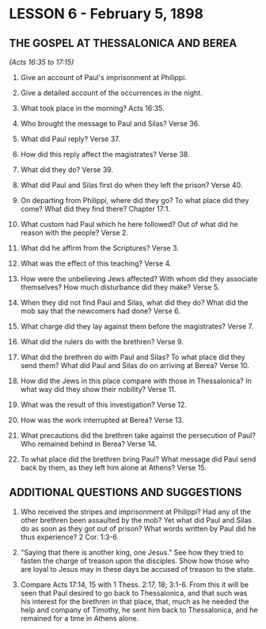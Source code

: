 # LESSON 6 - February 5, 1898

## THE GOSPEL AT THESSALONICA AND BEREA
*(Acts 16:35 to 17:15)*

1. Give an account of Paul's imprisonment at Philippi.

2. Give a detailed account of the occurrences in the night.

3. What took place in the morning? Acts 16:35.

4. Who brought the message to Paul and Silas? Verse 36.

5. What did Paul reply? Verse 37.

6. How did this reply affect the magistrates? Verse 38.

7. What did they do? Verse 39.

8. What did Paul and Silas first do when they left the prison? Verse 40.

9. On departing from Philippi, where did they go? To what place did they come? What did they find there? Chapter 17:1.

10. What custom had Paul which he here followed? Out of what did he reason with the people? Verse 2.

11. What did he affirm from the Scriptures? Verse 3.

12. What was the effect of this teaching? Verse 4.

13. How were the unbelieving Jews affected? With whom did they associate themselves? How much disturbance did they make? Verse 5.

14. When they did not find Paul and Silas, what did they do? What did the mob say that the newcomers had done? Verse 6.

15. What charge did they lay against them before the magistrates? Verse 7.

16. What did the rulers do with the brethren? Verse 9.

17. What did the brethren do with Paul and Silas? To what place did they send them? What did Paul and Silas do on arriving at Berea? Verse 10.

18. How did the Jews in this place compare with those in Thessalonica? In what way did they show their nobility? Verse 11.

19. What was the result of this investigation? Verse 12.

20. How was the work interrupted at Berea? Verse 13.

21. What precautions did the brethren take against the persecution of Paul? Who remained behind in Berea? Verse 14.

22. To what place did the brethren bring Paul? What message did Paul send back by them, as they left him alone at Athens? Verse 15.

## ADDITIONAL QUESTIONS AND SUGGESTIONS

1. Who received the stripes and imprisonment at Philippi? Had any of the other brethren been assaulted by the mob? Yet what did Paul and Silas do as soon as they got out of prison? What words written by Paul did he thus experience? 2 Cor. 1:3-6.

2. "Saying that there is another king, one Jesus." See how they tried to fasten the charge of treason upon the disciples. Show how those who are loyal to Jesus may in these days be accused of treason to the state.

3. Compare Acts 17:14, 15 with 1 Thess. 2:17, 18; 3:1-6. From this it will be seen that Paul desired to go back to Thessalonica, and that such was his interest for the brethren in that place, that, much as he needed the help and company of Timothy, he sent him back to Thessalonica, and he remained for a time in Athens alone.